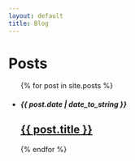 ```yaml
---
layout: default
title: Blog
---
```


<h1>Posts</h1>

<ul>
  {% for post in site.posts %}
    <li>
      <h5>{{ post.date | date_to_string }}</h5>
      <h2><a href="{{ post.url }}">{{ post.title }}</a></h2>
    </li>
  {% endfor %}
</ul>
